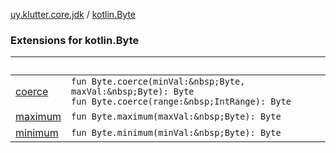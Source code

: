 [uy.klutter.core.jdk](../index.md) / [kotlin.Byte](.)


### Extensions for kotlin.Byte

|&nbsp;|&nbsp;|
|---|---|
| [coerce](coerce.md) | `fun Byte.coerce(minVal:&nbsp;Byte, maxVal:&nbsp;Byte): Byte`<br/>`fun Byte.coerce(range:&nbsp;IntRange): Byte` |
| [maximum](maximum.md) | `fun Byte.maximum(maxVal:&nbsp;Byte): Byte` |
| [minimum](minimum.md) | `fun Byte.minimum(minVal:&nbsp;Byte): Byte` |
